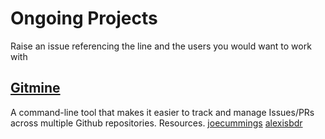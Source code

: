 # Ongoing Projects

Raise an issue referencing the line and the users you would want to work with

## [Gitmine](https://github.com/joecummings/gitmine)
A command-line tool that makes it easier to track and manage Issues/PRs across multiple Github repositories.
Resources.
[joecummings](https://github.com/joecummings)
[alexisbdr](https://github.com/alexisbdr)


